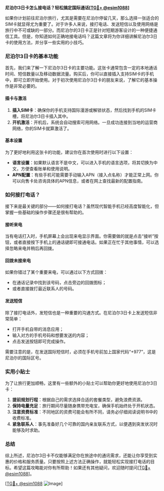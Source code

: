 **尼泊尔3日卡怎么接电话？轻松搞定国际通话[[TG💪+ @esim1088](https://t.me/s/esim1088)]**

如果你计划前往尼泊尔旅行，尤其是需要在尼泊尔停留几天，那么选择一张适合的SIM卡就显得尤为重要了。对于许多人来说，接打电话、发送短信以及使用网络是旅行中不可或缺的一部分。而尼泊尔的3日卡正是针对短期游客设计的一种便捷通信工具。但是，你知道如何正确地接电话吗？这篇文章将为你详细讲解尼泊尔3日卡的使用方法，并分享一些实用的小技巧。

### 尼泊尔3日卡的基本功能

首先，我们来了解一下尼泊尔3日卡的主要功能。这张卡通常包含一定的本地通话时间、短信数量以及移动数据流量。购买后，你可以直接插入支持SIM卡的手机中，即可立即开始使用。对于初次使用尼泊尔3日卡的朋友来说，了解它的基本操作是非常必要的。

#### 插卡与激活

1. **插入SIM卡**：确保你的手机支持国际漫游或解锁状态，然后找到手机的SIM卡槽，将尼泊尔3日卡插入其中。
2. **开机激活**：开机后，系统会自动搜索可用网络。一旦成功连接到当地的运营商网络，你的SIM卡就算激活了。

#### 基本设置

为了更好地利用这张卡的功能，建议你在首次使用时进行以下设置：
- **语言设置**：如果默认语言不是中文，可以进入手机的语言选项，将其切换为中文，方便查看账单和使用说明。
- **APN配置**：有些手机可能需要手动输入APN（接入点名称）才能正常上网。你可以向售卡处咨询具体的APN信息，或者在网上查找最新的配置指南。

### 如何接打电话？

接下来是最关键的部分——如何接打电话？虽然现代智能手机已经高度智能化，但掌握一些基础的操作步骤还是很有帮助的。

#### 接听来电

当有电话打入时，手机屏幕上会出现来电显示界面。你需要做的就是点击“接听”按钮，或者直接按下手机上的通话键即可接通电话。如果正在忙于其他事情，可以选择忽略来电并稍后再回拨。

#### 回拨未接来电

如果你错过了某个重要来电，可以通过以下方式回拨：
- 在通话记录中找到该号码，点击旁边的回拨图标；
- 或者直接拨打最近联系人的号码。

#### 发送短信

除了接打电话外，发短信也是一种重要的沟通方式。在尼泊尔3日卡上发送短信非常简单：
- 打开手机自带的消息应用；
- 输入对方的手机号码和想要发送的内容；
- 点击发送按钮即可完成操作。

需要注意的是，在发送国际短信时，必须在手机号前加上国家代码“+977”，这是尼泊尔的国际区号。

### 实用小贴士

为了让旅行更加顺畅，这里有一些额外的小贴士可以帮助你更好地使用尼泊尔3日卡：

1. **提前规划行程**：根据自己的需求选择合适的套餐类型，避免浪费资源。
2. **保持电量充足**：旅行期间尽量随身携带充电宝，确保手机始终处于开机状态。
3. **注意资费标准**：不同地区的资费可能会有所不同，请务必仔细阅读说明书中的收费标准。
4. **紧急联系人**：事先准备好几个可靠的国内亲友联系方式，以便遇到突发状况时能够及时求助。

### 总结

综上所述，尼泊尔3日卡不仅能够满足你在旅途中的通讯需求，还能让你享受到实惠的价格和服务质量。只要按照上述方法正确操作，就能轻松实现接打电话的目标。希望这篇攻略能对你有所帮助！如果还有其他疑问，欢迎随时提问[[TG💪+ @esim1088](https://t.me/s/esim1088)]。

[[TG💪+ @esim1088](https://t.me/s/esim1088) ![Image](https://i.postimg.cc/4NQfJmqS/Snipaste-2025-05-13-00-14-12.png)]